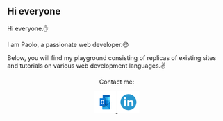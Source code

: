 <h2>Hi everyone </h2>
<p>Hi everyone.✋</p>
<p>I am Paolo, a passionate web developer.😎</p>
<p>Below, you will find my playground consisting of replicas of existing sites and tutorials on various web development languages.✌️</p>
<div align=center>
    <p>Contact me:</p>
    <a href="mailto:p.suero@outlook.it">
        <img width=50px  height=50px src="https://github.com/p-suero/p-suero/blob/master/img/outlook.png" alt="">
    </a>
    <a href="https://www.linkedin.com/in/paolo-suero/">
        <img width=50px height=50px src="https://github.com/p-suero/p-suero/blob/master/img/linkedin.png" alt="">
    </a>
<div>
